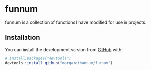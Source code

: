 
<!-- README.md is generated from README.Rmd. Please edit that file -->

# funnum

<!-- badges: start -->

<!-- badges: end -->

funnum is a collection of functions I have modified for use in projects.

## Installation

You can install the development version from
[GitHub](https://github.com/) with:

``` r
# install.packages("devtools")
devtools::install_github("margarethannum/funnum")
```
